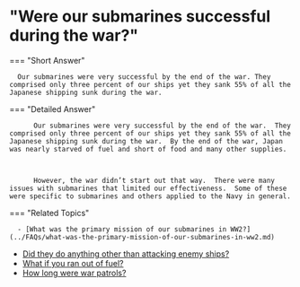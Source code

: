 # "Were our submarines successful during the war?"

  === "Short Answer"

      Our submarines were very successful by the end of the war. They comprised only three percent of our ships yet they sank 55% of all the Japanese shipping sunk during the war.

  === "Detailed Answer"

          Our submarines were very successful by the end of the war.  They comprised only three percent of our ships yet they sank 55% of all the Japanese shipping sunk during the war.  By the end of the war, Japan was nearly starved of fuel and short of food and many other supplies.

          

          However, the war didn’t start out that way.  There were many issues with submarines that limited our effectiveness.  Some of these were specific to submarines and others applied to the Navy in general.

  === "Related Topics"

      - [What was the primary mission of our submarines in WW2?](../FAQs/what-was-the-primary-mission-of-our-submarines-in-ww2.md)
- [Did they do anything other than attacking enemy ships?](../FAQs/did-they-do-anything-other-than-attacking-enemy-ships.md)
- [What if you ran out of fuel?](../FAQs/what-if-you-ran-out-of-fuel.md)
- [How long were war patrols?](../FAQs/how-long-were-war-patrols.md)
